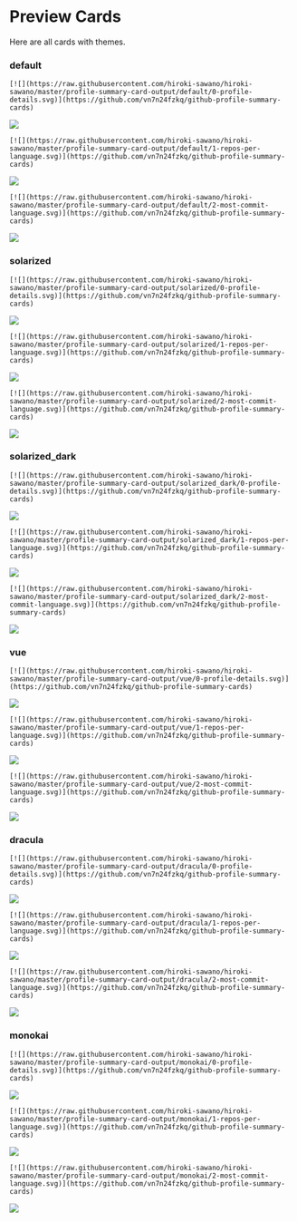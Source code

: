
# Preview Cards

Here are all cards with themes.


### default


```
[![](https://raw.githubusercontent.com/hiroki-sawano/hiroki-sawano/master/profile-summary-card-output/default/0-profile-details.svg)](https://github.com/vn7n24fzkq/github-profile-summary-cards)
```
![](https://raw.githubusercontent.com/hiroki-sawano/hiroki-sawano/master/profile-summary-card-output/default/0-profile-details.svg)


```
[![](https://raw.githubusercontent.com/hiroki-sawano/hiroki-sawano/master/profile-summary-card-output/default/1-repos-per-language.svg)](https://github.com/vn7n24fzkq/github-profile-summary-cards)
```
![](https://raw.githubusercontent.com/hiroki-sawano/hiroki-sawano/master/profile-summary-card-output/default/1-repos-per-language.svg)


```
[![](https://raw.githubusercontent.com/hiroki-sawano/hiroki-sawano/master/profile-summary-card-output/default/2-most-commit-language.svg)](https://github.com/vn7n24fzkq/github-profile-summary-cards)
```
![](https://raw.githubusercontent.com/hiroki-sawano/hiroki-sawano/master/profile-summary-card-output/default/2-most-commit-language.svg)


### solarized


```
[![](https://raw.githubusercontent.com/hiroki-sawano/hiroki-sawano/master/profile-summary-card-output/solarized/0-profile-details.svg)](https://github.com/vn7n24fzkq/github-profile-summary-cards)
```
![](https://raw.githubusercontent.com/hiroki-sawano/hiroki-sawano/master/profile-summary-card-output/solarized/0-profile-details.svg)


```
[![](https://raw.githubusercontent.com/hiroki-sawano/hiroki-sawano/master/profile-summary-card-output/solarized/1-repos-per-language.svg)](https://github.com/vn7n24fzkq/github-profile-summary-cards)
```
![](https://raw.githubusercontent.com/hiroki-sawano/hiroki-sawano/master/profile-summary-card-output/solarized/1-repos-per-language.svg)


```
[![](https://raw.githubusercontent.com/hiroki-sawano/hiroki-sawano/master/profile-summary-card-output/solarized/2-most-commit-language.svg)](https://github.com/vn7n24fzkq/github-profile-summary-cards)
```
![](https://raw.githubusercontent.com/hiroki-sawano/hiroki-sawano/master/profile-summary-card-output/solarized/2-most-commit-language.svg)


### solarized_dark


```
[![](https://raw.githubusercontent.com/hiroki-sawano/hiroki-sawano/master/profile-summary-card-output/solarized_dark/0-profile-details.svg)](https://github.com/vn7n24fzkq/github-profile-summary-cards)
```
![](https://raw.githubusercontent.com/hiroki-sawano/hiroki-sawano/master/profile-summary-card-output/solarized_dark/0-profile-details.svg)


```
[![](https://raw.githubusercontent.com/hiroki-sawano/hiroki-sawano/master/profile-summary-card-output/solarized_dark/1-repos-per-language.svg)](https://github.com/vn7n24fzkq/github-profile-summary-cards)
```
![](https://raw.githubusercontent.com/hiroki-sawano/hiroki-sawano/master/profile-summary-card-output/solarized_dark/1-repos-per-language.svg)


```
[![](https://raw.githubusercontent.com/hiroki-sawano/hiroki-sawano/master/profile-summary-card-output/solarized_dark/2-most-commit-language.svg)](https://github.com/vn7n24fzkq/github-profile-summary-cards)
```
![](https://raw.githubusercontent.com/hiroki-sawano/hiroki-sawano/master/profile-summary-card-output/solarized_dark/2-most-commit-language.svg)


### vue


```
[![](https://raw.githubusercontent.com/hiroki-sawano/hiroki-sawano/master/profile-summary-card-output/vue/0-profile-details.svg)](https://github.com/vn7n24fzkq/github-profile-summary-cards)
```
![](https://raw.githubusercontent.com/hiroki-sawano/hiroki-sawano/master/profile-summary-card-output/vue/0-profile-details.svg)


```
[![](https://raw.githubusercontent.com/hiroki-sawano/hiroki-sawano/master/profile-summary-card-output/vue/1-repos-per-language.svg)](https://github.com/vn7n24fzkq/github-profile-summary-cards)
```
![](https://raw.githubusercontent.com/hiroki-sawano/hiroki-sawano/master/profile-summary-card-output/vue/1-repos-per-language.svg)


```
[![](https://raw.githubusercontent.com/hiroki-sawano/hiroki-sawano/master/profile-summary-card-output/vue/2-most-commit-language.svg)](https://github.com/vn7n24fzkq/github-profile-summary-cards)
```
![](https://raw.githubusercontent.com/hiroki-sawano/hiroki-sawano/master/profile-summary-card-output/vue/2-most-commit-language.svg)


### dracula


```
[![](https://raw.githubusercontent.com/hiroki-sawano/hiroki-sawano/master/profile-summary-card-output/dracula/0-profile-details.svg)](https://github.com/vn7n24fzkq/github-profile-summary-cards)
```
![](https://raw.githubusercontent.com/hiroki-sawano/hiroki-sawano/master/profile-summary-card-output/dracula/0-profile-details.svg)


```
[![](https://raw.githubusercontent.com/hiroki-sawano/hiroki-sawano/master/profile-summary-card-output/dracula/1-repos-per-language.svg)](https://github.com/vn7n24fzkq/github-profile-summary-cards)
```
![](https://raw.githubusercontent.com/hiroki-sawano/hiroki-sawano/master/profile-summary-card-output/dracula/1-repos-per-language.svg)


```
[![](https://raw.githubusercontent.com/hiroki-sawano/hiroki-sawano/master/profile-summary-card-output/dracula/2-most-commit-language.svg)](https://github.com/vn7n24fzkq/github-profile-summary-cards)
```
![](https://raw.githubusercontent.com/hiroki-sawano/hiroki-sawano/master/profile-summary-card-output/dracula/2-most-commit-language.svg)


### monokai


```
[![](https://raw.githubusercontent.com/hiroki-sawano/hiroki-sawano/master/profile-summary-card-output/monokai/0-profile-details.svg)](https://github.com/vn7n24fzkq/github-profile-summary-cards)
```
![](https://raw.githubusercontent.com/hiroki-sawano/hiroki-sawano/master/profile-summary-card-output/monokai/0-profile-details.svg)


```
[![](https://raw.githubusercontent.com/hiroki-sawano/hiroki-sawano/master/profile-summary-card-output/monokai/1-repos-per-language.svg)](https://github.com/vn7n24fzkq/github-profile-summary-cards)
```
![](https://raw.githubusercontent.com/hiroki-sawano/hiroki-sawano/master/profile-summary-card-output/monokai/1-repos-per-language.svg)


```
[![](https://raw.githubusercontent.com/hiroki-sawano/hiroki-sawano/master/profile-summary-card-output/monokai/2-most-commit-language.svg)](https://github.com/vn7n24fzkq/github-profile-summary-cards)
```
![](https://raw.githubusercontent.com/hiroki-sawano/hiroki-sawano/master/profile-summary-card-output/monokai/2-most-commit-language.svg)

